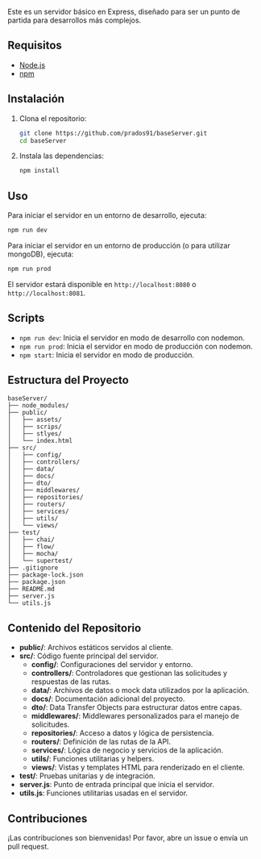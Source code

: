 Este es un servidor básico en Express, diseñado para ser un punto de partida para desarrollos más complejos.

## Requisitos

- [Node.js](https://nodejs.org/)
- [npm](https://www.npmjs.com/)

## Instalación

1. Clona el repositorio:
   ```sh
   git clone https://github.com/prados91/baseServer.git
   cd baseServer
   ```

2. Instala las dependencias:
   ```sh
   npm install
   ```

## Uso

Para iniciar el servidor en un entorno de desarrollo, ejecuta:
```sh
npm run dev
```

Para iniciar el servidor en un entorno de producción (o para utilizar mongoDB), ejecuta:
```sh
npm run prod
```


El servidor estará disponible en `http://localhost:8080` o `http://localhost:8081`.

## Scripts

- `npm run dev`: Inicia el servidor en modo de desarrollo con nodemon.
- `npm run prod`: Inicia el servidor en modo de producción con nodemon.
- `npm start`: Inicia el servidor en modo de producción.

## Estructura del Proyecto

```
baseServer/
├── node_modules/
├── public/
│   ├── assets/
│   ├── scrips/
│   ├── stlyes/
│   └── index.html
├── src/
│   ├── config/
│   ├── controllers/
│   ├── data/
│   ├── docs/
│   ├── dto/
│   ├── middlewares/
│   ├── repositories/
│   ├── routers/
│   ├── services/
│   ├── utils/
│   └── views/
├── test/
│   ├── chai/
│   ├── flow/
│   ├── mocha/
│   └── supertest/
├── .gitignore
├── package-lock.json
├── package.json
├── README.md
├── server.js
└── utils.js
```
## Contenido del Repositorio

- **public/**: Archivos estáticos servidos al cliente.
- **src/**: Código fuente principal del servidor.
  - **config/**: Configuraciones del servidor y entorno.
  - **controllers/**: Controladores que gestionan las solicitudes y respuestas de las rutas.
  - **data/**: Archivos de datos o mock data utilizados por la aplicación.
  - **docs/**: Documentación adicional del proyecto.
  - **dto/**: Data Transfer Objects para estructurar datos entre capas.
  - **middlewares/**: Middlewares personalizados para el manejo de solicitudes.
  - **repositories/**: Acceso a datos y lógica de persistencia.
  - **routers/**: Definición de las rutas de la API.
  - **services/**: Lógica de negocio y servicios de la aplicación.
  - **utils/**: Funciones utilitarias y helpers.
  - **views/**: Vistas y templates HTML para renderizado en el cliente.
- **test/**: Pruebas unitarias y de integración.
- **server.js**: Punto de entrada principal que inicia el servidor.
- **utils.js**: Funciones utilitarias usadas en el servidor.

## Contribuciones

¡Las contribuciones son bienvenidas! Por favor, abre un issue o envía un pull request.

